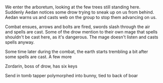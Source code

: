 We enter the arboretum, looking at the few trees still standing here. Suddenly Aedan notices some drow trying to sneak up on us from behind. Aedan warns us and casts web on the group to stop them advancing on us.

Combat ensues, arrows and bolts are fired, swords slash through the air and spells are cast. Some of the drow mention to their own mage that spells shouldn't be cast here, as it's dangerous. The mage doesn't listen and casts spells anyway.

Some time later during the combat, the earth starts trembling a bit after some spells are cast. A few more 

Zordarin, boss of drow, has six keys

Send in tomb tapper polymorphed into bunny, tied to back of boar